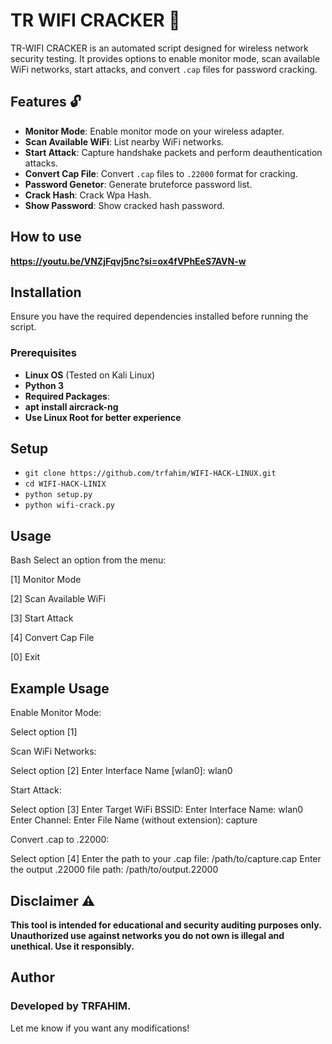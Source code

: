 # TR WIFI CRACKER 🛜

TR-WIFI CRACKER is an automated script designed for wireless network security testing. It provides options to enable monitor mode, scan available WiFi networks, start attacks, and convert `.cap` files for password cracking.

## Features 🔓

- **Monitor Mode**: Enable monitor mode on your wireless adapter.
- **Scan Available WiFi**: List nearby WiFi networks.
- **Start Attack**: Capture handshake packets and perform deauthentication attacks.
- **Convert Cap File**: Convert `.cap` files to `.22000` format for cracking.
- **Password Genetor**: Generate bruteforce password list.
- **Crack Hash**: Crack Wpa Hash.
- **Show Password**: Show cracked hash password.

## How to use
**https://youtu.be/VNZjFqvj5nc?si=ox4fVPhEeS7AVN-w**
## Installation
Ensure you have the required dependencies installed before running the script.

### Prerequisites

- **Linux OS** (Tested on Kali Linux)
- **Python 3**
- **Required Packages**:
- **apt install aircrack-ng**
- **Use Linux Root for better experience**

## Setup
- `git clone https://github.com/trfahim/WIFI-HACK-LINUX.git`
- `cd WIFI-HACK-LINIX`
- `python setup.py`
- `python wifi-crack.py`

## Usage
Bash
Select an option from the menu:

[1] Monitor Mode

[2] Scan Available WiFi

[3] Start Attack

[4] Convert Cap File

[0] Exit


## Example Usage

Enable Monitor Mode:

Select option [1]

Scan WiFi Networks:

Select option [2]
Enter Interface Name [wlan0]: wlan0

Start Attack:

Select option [3]
Enter Target WiFi BSSID: <BSSID>
Enter Interface Name: wlan0
Enter Channel: <Channel>
Enter File Name (without extension): capture

Convert .cap to .22000:

Select option [4]
Enter the path to your .cap file: /path/to/capture.cap
Enter the output .22000 file path: /path/to/output.22000


## Disclaimer ⚠️

**This tool is intended for educational and security auditing purposes only. Unauthorized use against networks you do not own is illegal and unethical. Use it responsibly.**

## Author

### Developed by TRFAHIM.

Let me know if you want any modifications!


  

